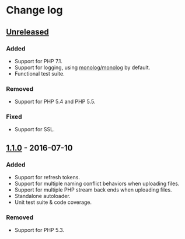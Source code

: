 Change log
==========

[Unreleased][unreleased]
------------------------

### Added

- Support for PHP 7.1.
- Support for logging, using [monolog/monolog][monolog] by default.
- Functional test suite.

### Removed

- Support for PHP 5.4 and PHP 5.5.

### Fixed

- Support for SSL.

[1.1.0] - 2016-07-10
--------------------

### Added

- Support for refresh tokens.
- Support for multiple naming conflict behaviors when uploading files.
- Support for multiple PHP stream back ends when uploading files.
- Standalone autoloader.
- Unit test suite & code coverage.

### Removed

- Support for PHP 5.3.

[unreleased]: https://github.com/krizalys/onedrive-php-sdk/compare/1.1.0...HEAD
[1.1.0]:      https://github.com/krizalys/onedrive-php-sdk/compare/1.0.0...1.1.0
[monolog]:    https://github.com/seldaek/monolog
